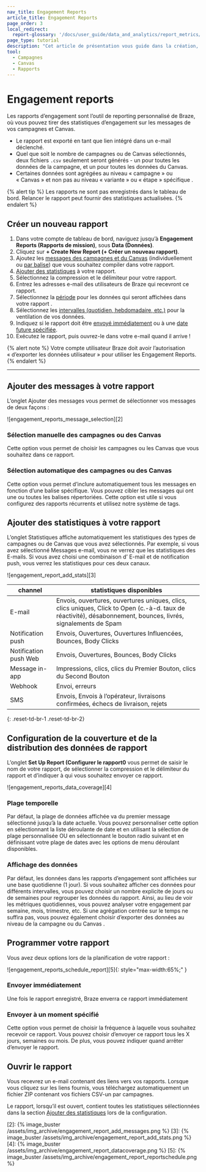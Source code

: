 ```yaml
---
nav_title: Engagement Reports
article_title: Engagement Reports
page_order: 3
local_redirect:
  report-glossary: '/docs/user_guide/data_and_analytics/report_metrics/'
page_type: tutorial
description: "Cet article de présentation vous guide dans la création, la personnalisation et la planification des rapports sur l’engagement pour les campagnes et les Canvas."
tool:
  - Campagnes
  - Canvas
  - Rapports
---
```

# Engagement reports

Les rapports d’engagement sont l’outil de reporting personnalisé de Braze, où vous pouvez tirer des statistiques d’engagement sur les messages de vos campagnes et Canvas.

- Le rapport est exporté en tant que lien intégré dans un e-mail déclenché.
- Quel que soit le nombre de campagnes ou de Canvas sélectionnés, deux fichiers `.csv` seulement seront générés - un pour toutes les données de la campagne, et un pour toutes les données du Canvas.
- Certaines données sont agrégées au niveau « campagne » ou « Canvas » et non pas au niveau « variante » ou « étape » spécifique .

{% alert tip %}
Les rapports ne sont pas enregistrés dans le tableau de bord. Relancer le rapport peut fournir des statistiques actualisées.
{% endalert %}

## Créer un nouveau rapport

1. Dans votre compte de tableau de bord, naviguez jusqu’à **Engagement Reports (Rapports de mission)**, sous **Data (Données)**.
2. Cliquez sur **+ Create New Report (+ Créer un nouveau rapport)**.
3. Ajoutez les [messages des campagnes et du Canvas](#manually-select-campaigns-or-canvases) (individuellement ou [par balise](#automatically-select-campaigns-or-canvases)) que vous souhaitez compiler dans votre rapport.
4. [Ajouter des statistiques](#add-statistics-to-your-report) à votre rapport.
5. Sélectionnez la compression et le délimiteur pour votre rapport.
6. Entrez les adresses e-mail des utilisateurs de Braze qui recevront ce rapport.
7. Sélectionnez la [période](#time-frame) pour les données qui seront affichées dans votre rapport .
8. Sélectionnez les [intervalles (quotidien, hebdomadaire, etc.)](#data-display) pour la ventilation de vos données.
9. Indiquez si le rapport doit être [envoyé immédiatement](#send-immediately) ou à une [date future spécifiée](#send-at-designated-time).
10. Exécutez le rapport, puis ouvrez-le dans votre e-mail quand il arrive !

{% alert note %}
Votre compte utilisateur Braze doit avoir l’autorisation « d’exporter les données utilisateur » pour utiliser les Engagement Reports.
{% endalert %}

---

## Ajouter des messages à votre rapport

L’onglet Ajouter des messages vous permet de sélectionner vos messages de deux façons :

![engagement_reports_message_selection][2]

### Sélection manuelle des campagnes ou des Canvas

Cette option vous permet de choisir les campagnes ou les Canvas que vous souhaitez dans ce rapport.

### Sélection automatique des campagnes ou des Canvas

Cette option vous permet d’inclure automatiquement tous les messages en fonction d’une balise spécifique. Vous pouvez cibler les messages qui ont une ou toutes les balises répertoriées.  Cette option est utile si vous configurez des rapports récurrents et utilisez notre système de tags.


## Ajouter des statistiques à votre rapport

L’onglet Statistiques affiche automatiquement les statistiques des types de campagnes ou de Canvas que vous avez sélectionnés.  Par exemple, si vous avez sélectionné Messages e-mail, vous ne verrez que les statistiques des E-mails.  Si vous avez choisi une combinaison d’ E-mail et de notification push, vous verrez les statistiques pour ces deux canaux.

![engagement_report_add_stats][3]

| channel| statistiques disponibles|
| ------| --------------|
| E-mail | Envois, ouvertures, ouvertures uniques, clics, clics uniques, Click to Open (c.-à-d. taux de réactivité), désabonnement, bounces, livrés, signalements de Spam |
| Notification push  | Envois, Ouvertures, Ouvertures Influencées, Bounces, Body Clicks |
| Notification push Web | Envois, Ouvertures, Bounces, Body Clicks |
| Message in-app | Impressions, clics, clics du Premier Bouton, clics du Second Bouton |
| Webhook  |  Envoi, erreurs |
| SMS | Envois, Envois à l’opérateur, livraisons confirmées, échecs de livraison, rejets |
{: .reset-td-br-1 .reset-td-br-2}

## Configuration de la couverture et de la distribution des données de rapport

L’onglet **Set Up Report (Configurer le rapport0** vous permet de saisir le nom de votre rapport, de sélectionner la compression et le délimiteur du rapport et d’indiquer à qui vous souhaitez envoyer ce rapport.  

![engagement_reports_data_coverage][4]

### Plage temporelle

Par défaut, la plage de données affichée va du premier message sélectionné jusqu’à la date actuelle.  Vous pouvez personnaliser cette option en sélectionnant la liste déroulante de date et en utilisant la sélection de plage personnalisée OU en sélectionnant le bouton radio suivant et en définissant votre plage de dates avec les options de menu déroulant disponibles.

### Affichage des données

Par défaut, les données dans les rapports d’engagement sont affichées sur une base quotidienne (1 jour). Si vous souhaitez afficher ces données pour différents intervalles, vous pouvez choisir un nombre explicite de jours ou de semaines pour regrouper les données du rapport. Ainsi, au lieu de voir les métriques quotidiennes, vous pouvez analyser votre engagement par semaine, mois, trimestre, etc. Si une agrégation centrée sur le temps ne suffira pas, vous pouvez également choisir d’exporter des données au niveau de la campagne ou du Canvas .

## Programmer votre rapport

Vous avez deux options lors de la planification de votre rapport :

![engagement_reports_schedule_report][5]{: style="max-width:65%;" }

### Envoyer immédiatement

Une fois le rapport enregistré, Braze enverra ce rapport immédiatement

### Envoyer à un moment spécifié

Cette option vous permet de choisir la fréquence à laquelle vous souhaitez recevoir ce rapport.  Vous pouvez choisir d’envoyer ce rapport tous les X jours, semaines ou mois.  De plus, vous pouvez indiquer quand arrêter d’envoyer le rapport.

## Ouvrir le rapport  

Vous recevrez un e-mail contenant des liens vers vos rapports. Lorsque vous cliquez sur les liens fournis, vous téléchargez automatiquement un fichier ZIP contenant vos fichiers CSV-un par campagnes.

Le rapport, lorsqu’il est ouvert, contient toutes les statistiques sélectionnées dans la section [Ajouter des statistiques](#add-statistics-to-your-reports) lors de la configuration.



[2]: {% image_buster /assets/img_archive/engagement_report_add_messages.png %}
[3]: {% image_buster /assets/img_archive/engagement_report_add_stats.png %}
[4]: {% image_buster /assets/img_archive/engagement_report_datacoverage.png %}
[5]: {% image_buster /assets/img_archive/engagement_report_reportschedule.png %}
